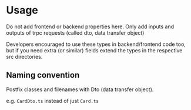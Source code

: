 # Usage

Do not add frontend or backend properties here. Only add inputs and outputs of trpc requests (called dto, data transfer object)

Developers encouraged to use these types in backend/frontend code too, but if you need extra (or similar) fields extend the types in the respective src directories.

## Naming convention

Postfix classes and filenames with Dto (data transfer object).

e.g. `CardDto.ts` instead of just `Card.ts`
